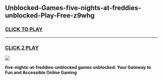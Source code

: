 
## Unblocked-Games-five-nights-at-freddies-unblocked-Play-Free-z9whg
<h3>
<a href="https://premium76.site?title=five-nights-at-freddies-unblocked&ref=18A1">CLICK TO PLAY</a></h3>
<hr>

<h3>
<a href="https://premium76.site?title=five-nights-at-freddies-unblocked&ref=18A1">CLICK 2 PLAY</a>
  
</h3>

<a href="https://premium76.site?title=five-nights-at-freddies-unblocked&ref=18A1"><img src="https://clearcache.store/games.png"></a>


**five-nights-at-freddies-unblocked games unblocked: Your Gateway to Fun and Accessible Online Gaming**
